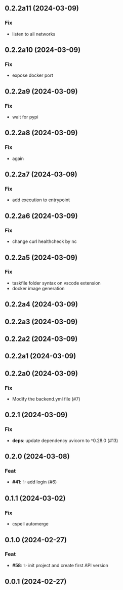 ## 0.2.2a11 (2024-03-09)

### Fix

- listen to all networks

## 0.2.2a10 (2024-03-09)

### Fix

- expose docker port

## 0.2.2a9 (2024-03-09)

### Fix

- wait for pypi

## 0.2.2a8 (2024-03-09)

### Fix

- again

## 0.2.2a7 (2024-03-09)

### Fix

- add execution to entrypoint

## 0.2.2a6 (2024-03-09)

### Fix

- change curl healthcheck by nc

## 0.2.2a5 (2024-03-09)

### Fix

- taskfile folder syntax on vscode extension
- docker image generation

## 0.2.2a4 (2024-03-09)

## 0.2.2a3 (2024-03-09)

## 0.2.2a2 (2024-03-09)

## 0.2.2a1 (2024-03-09)

## 0.2.2a0 (2024-03-09)

### Fix

- Modify the backend.yml file (#7)

## 0.2.1 (2024-03-09)

### Fix

- **deps**: update dependency uvicorn to ^0.28.0 (#13)

## 0.2.0 (2024-03-08)

### Feat

- **#41**: :sparkles: add login (#6)

## 0.1.1 (2024-03-02)

### Fix

- cspell automerge

## 0.1.0 (2024-02-27)

### Feat

- **#58**: :sparkles: init project and create first API version

## 0.0.1 (2024-02-27)
